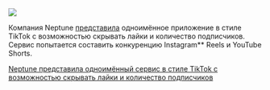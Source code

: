 <!--2025-04-15 12:09:58-->
<div class="yb">
  <div class="rss habr"><img src="https://habrastorage.org/webt/y_/0y/gs/y_0ygsp_g7nyk7umdl69q3ajvas.jpeg" /><p>Компания Neptune <a href="https://theneptuneapp.com/" rel="noopener noreferrer nofollow">представила</a> одноимённое приложение в стиле TikTok с возможностью скрывать лайки и количество подписчиков. Сервис попытается составить конкуренцию Instagram** Reels и YouTube Shorts.</p> <a... <p class="titl"><a href="https://habr.com/ru/news/901052/?utm_source=habrahabr&utm_medium=rss&utm_campaign=901052">Neptune представила одноимённый сервис в стиле TikTok с возможностью скрывать лайки и количество подписчиков</a></p></div>
</div>
